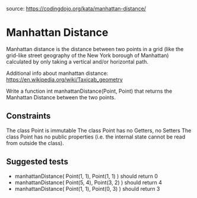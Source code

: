 source: https://codingdojo.org/kata/manhattan-distance/

# Manhattan Distance
Manhattan distance is the distance between two points in a grid (like the grid-like street geography of the New York borough of Manhattan) calculated by only taking a vertical and/or horizontal path.

Additional info about manhattan distance: https://en.wikipedia.org/wiki/Taxicab_geometry

Write a function int manhattanDistance(Point, Point) that returns the Manhattan Distance between the two points.

## Constraints
The class Point is immutable
The class Point has no Getters, no Setters
The class Point has no public properties (i.e. the internal state cannot be read from outside the class).

## Suggested tests
- manhattanDistance( Point(1, 1), Point(1, 1) ) should return 0
- manhattanDistance( Point(5, 4), Point(3, 2) ) should return 4
- manhattanDistance( Point(1, 1), Point(0, 3) ) should return 3